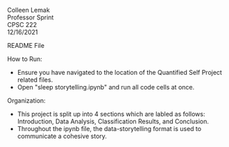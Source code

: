 Colleen Lemak  
Professor Sprint  
CPSC 222  
12/16/2021

README File

How to Run: 
- Ensure you have navigated to the location of the Quantified Self Project related files.
- Open "sleep storytelling.ipynb" and run all code cells at once.

Organization:
- This project is split up into 4 sections which are labled as follows: Introduction, Data Analysis, 
Classification Results, and Conclusion.
- Throughout the ipynb file, the data-storytelling format is used to communicate a cohesive story.
